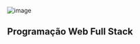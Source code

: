 ![image](https://user-images.githubusercontent.com/16625943/175976617-63b1bf4c-8bcd-46d4-8e34-818983fafd86.png)


## Programação Web Full Stack


